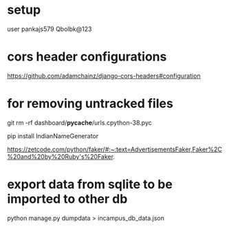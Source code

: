 # setup
user 
    pankajs579
    Qbolbk@123

# cors header configurations
https://github.com/adamchainz/django-cors-headers#configuration

# for removing untracked files 
git rm -rf dashboard/__pycache__/urls.cpython-38.pyc

pip install IndianNameGenerator

https://zetcode.com/python/faker/#:~:text=AdvertisementsFaker,Faker%2C%20and%20by%20Ruby's%20Faker.

# export data from sqlite to be imported to other db
python manage.py dumpdata > incampus_db_data.json